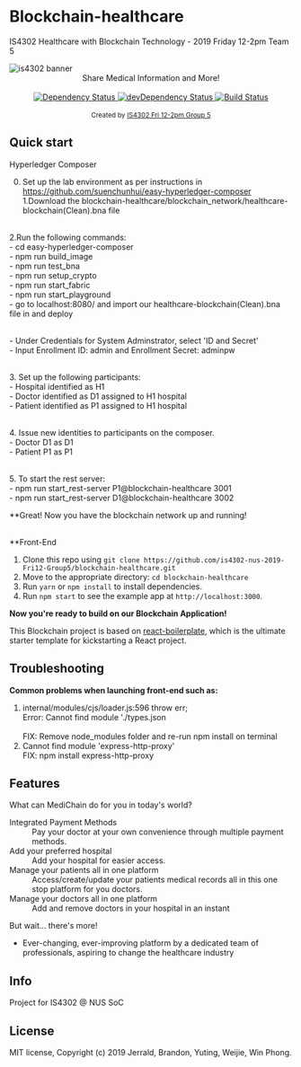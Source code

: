 # Blockchain-healthcare
IS4302 Healthcare with Blockchain Technology - 2019 Friday 12-2pm Team 5


<img src="https://raw.githubusercontent.com/is4302-nus-2019-Fri12-Group5/blockchain-healthcare/master/public/images/banner.png" alt="is4302 banner" align="center" />


<br />

<div align="center">Share Medical Information and More!</div>

<br />

<div align="center">
  <!-- Dependency Status -->
  <a href="https://david-dm.org/flexdinesh/react-redux-boilerplate">
    <img src="https://david-dm.org/flexdinesh/react-redux-boilerplate.svg" alt="Dependency Status" />
  </a>
  <!-- devDependency Status -->
  <a href="https://david-dm.org/flexdinesh/react-redux-boilerplate#info=devDependencies">
    <img src="https://david-dm.org/flexdinesh/react-redux-boilerplate/dev-status.svg" alt="devDependency Status" />
  </a>
  <!-- Build Status -->
  <a href="https://travis-ci.org/flexdinesh/react-redux-boilerplate">
    <img src="https://travis-ci.org/flexdinesh/react-redux-boilerplate.svg" alt="Build Status" />
  </a>
</div>

<br />

<div align="center">
  <sub>Created by <a href="https://twitter.com/flexdinesh">IS4302 Fri 12-2pm Group 5</a></sub>
</div>

## Quick start

<dt>Hyperledger Composer</dt>

0. Set up the lab environment as per instructions in https://github.com/suenchunhui/easy-hyperledger-composer 
<br> 1.Download the blockchain-healthcare/blockchain_network/healthcare-blockchain(Clean).bna file

<br> 2.Run the following commands:
<br> - cd easy-hyperledger-composer
<br> - npm run build_image
<br> - npm run test_bna
<br> - npm run setup_crypto
<br> - npm run start_fabric
<br> - npm run start_playground
<br> - go to localhost:8080/ and import our healthcare-blockchain(Clean).bna file in and deploy

<br> - Under Credentials for System Adminstrator, select 'ID and Secret'
<br> - Input Enrollment ID: admin and Enrollment Secret: adminpw

<br> 3. Set up the following participants:
<br> - Hospital identified as H1
<br> - Doctor identified as D1 assigned to H1 hospital
<br> - Patient identified as P1 assigned to H1 hospital

<br>4. Issue new identities to participants on the composer.
<br> - Doctor D1 as D1
<br> - Patient P1 as P1

<br>5. To start the rest server:
    <br> - npm run start_rest-server P1@blockchain-healthcare 3001
    <br> - npm run start_rest-server D1@blockchain-healthcare 3002

**Great! Now you have the blockchain network up and running!

<br> **Front-End 

1. Clone this repo using `git clone https://github.com/is4302-nus-2019-Fri12-Group5/blockchain-healthcare.git`
2. Move to the appropriate directory: `cd blockchain-healthcare`
3. Run `yarn` or `npm install` to install dependencies.
4. Run `npm start` to see the example app at `http://localhost:3000`.

**Now you're ready to build on our Blockchain Application!**

This Blockchain project is based on [react-boilerplate](https://github.com/react-boilerplate/react-boilerplate), which is the ultimate starter template for kickstarting a React project. 

## Troubleshooting 

****Common problems when launching front-end such as:****
1. internal/modules/cjs/loader.js:596 throw err;
    <br>Error: Cannot find module './types.json</br>
    <br>FIX: Remove node_modules folder and re-run npm install on terminal</br>
2. Cannot find module 'express-http-proxy'
    <br>FIX: npm install express-http-proxy</br>

## Features 

What can MediChain do for you in today's world?

<dl>

  <dt>Integrated Payment Methods</dt>
  <dd>Pay your doctor at your own convenience through multiple payment methods.</dd>

  <dt>Add your preferred hospital</dt>
  <dd>Add your hospital for easier access.</dd>

  <dt>Manage your patients all in one platform</dt>
  <dd>Access/create/update your patients medical records all in this one stop platform for you doctors.</dd>

  <dt>Manage your doctors all in one platform</dt>
  <dd>Add and remove doctors in your hospital in an instant</dd>

</dl>

But wait... there's more!

  - Ever-changing, ever-improving platform by a dedicated team of professionals, aspiring to change the healthcare industry


## Info

Project for IS4302 @ NUS SoC


## License

MIT license, Copyright (c) 2019 Jerrald, Brandon, Yuting, Weijie, Win Phong.
